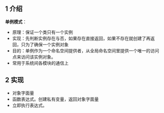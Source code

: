 ## 1 介绍 ## 
**单例模式**：
- 原理：保证一个类只有一个实例
- 实现：先判断实例存在与否，如果存在直接返回，如果不存在就创建了再返回，只为了确保一个实例对象
- 目的：单例作为一个命名空间提供者，从全局命名空间里提供一个唯一的访问点来访问该实例对象。
- 常用于系统间各模块的通信上

## 2 实现 ## 
- 对象字面量
- 函数表达式。创建私有变量，返回对象字面量
- 立即执行表达式。










